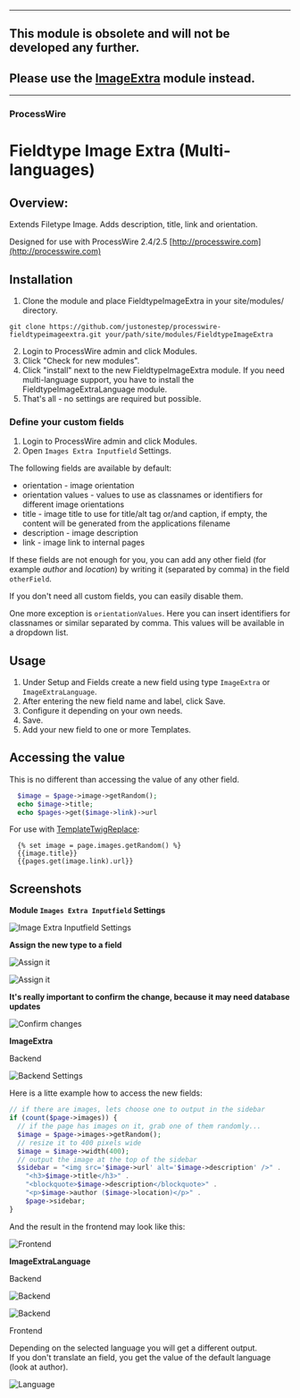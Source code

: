 * * *

## This module is obsolete and will not be developed any further. ##

## Please use the [ImageExtra](https://github.com/justonestep/processwire-imageextra) module instead. ##

* * *

### ProcessWire 

# Fieldtype Image Extra (Multi-languages)

## Overview:

Extends Filetype Image. Adds description, title, link and orientation.

Designed for use with ProcessWire 2.4/2.5
[http://processwire.com](http://processwire.com)

## Installation

1. Clone the module and place FieldtypeImageExtra in your site/modules/ directory. 

```
git clone https://github.com/justonestep/processwire-fieldtypeimageextra.git your/path/site/modules/FieldtypeImageExtra
```

2. Login to ProcessWire admin and click Modules. 
3. Click "Check for new modules".
4. Click "install" next to the new FieldtypeImageExtra module. 
  If you need multi-language support, you have to install the FieldtypeImageExtraLanguage module.
5. That's all - no settings are required but possible. 

### Define your custom fields

1. Login to ProcessWire admin and click Modules.
2. Open `Images Extra Inputfield` Settings.

The following fields are available by default:

* orientation - image orientation
* orientation values - values to use as classnames or identifiers for different image orientations
* title - image title to use for title/alt tag or/and caption, if empty, the content will be generated from the applications filename
* description - image description
* link - image link to internal pages

If these fields are not enough for you, you can add any other field (for example _author_ and _location_)
by writing it (separated by comma) in the field `otherField`.

If you don't need all custom fields, you can easily disable them.

One more exception is `orientationValues`.
Here you can insert identifiers for classnames or similar separated by comma.
This values will be available in a dropdown list.

## Usage

1. Under Setup and Fields create a new field using type `ImageExtra` or `ImageExtraLanguage`.
2. After entering the new field name and label, click Save.
3. Configure it depending on your own needs.
4. Save.
5. Add your new field to one or more Templates.

## Accessing the value

This is no different than accessing the value of any other field.

```php
  $image = $page->image->getRandom();
  echo $image->title;
  echo $pages->get($image->link)->url
```

For use with [TemplateTwigReplace](http://modules.processwire.com/modules/template-twig-replace):

```twig
  {% set image = page.images.getRandom() %}
  {{image.title}}
  {{pages.get(image.link).url}}
```

## Screenshots

**Module `Images Extra Inputfield` Settings**

![Image Extra Inputfield Settings](https://github.com/justonestep/processwire-fieldtypeimageextra/blob/master/screens/InputfieldImageExtra-settings.png)

**Assign the new type to a field**

![Assign it](https://github.com/justonestep/processwire-fieldtypeimageextra/blob/master/screens/FieldSettings-ImageExtra.png)

![Assign it](https://github.com/justonestep/processwire-fieldtypeimageextra/blob/master/screens/FieldSettings-ImageExtraLanguage.png)

**It's really important to confirm the change, because it may need database updates**

![Confirm changes](https://github.com/justonestep/processwire-fieldtypeimageextra/blob/master/screens/FieldSettings-confirm.png)

**ImageExtra**

Backend

![Backend Settings](https://github.com/justonestep/processwire-fieldtypeimageextra/blob/master/screens/ImageExtra-backend.png)

Here is a litte example how to access the new fields:

```php
// if there are images, lets choose one to output in the sidebar
if (count($page->images)) {
  // if the page has images on it, grab one of them randomly...
  $image = $page->images->getRandom();
  // resize it to 400 pixels wide
  $image = $image->width(400);
  // output the image at the top of the sidebar
  $sidebar = "<img src='$image->url' alt='$image->description' />" .
    "<h3>$image->title</h3>" .
    "<blockquote>$image->description</blockquote>" .
    "<p>$image->author ($image->location)</p>" .
    $page->sidebar;
}
```

And the result in the frontend may look like this:

![Frontend](https://github.com/justonestep/processwire-fieldtypeimageextra/blob/master/screens/ImageExtra-frontend.png)

**ImageExtraLanguage**

Backend

![Backend](https://github.com/justonestep/processwire-fieldtypeimageextra/blob/master/screens/ImageExtraLanguage-default-backend.png)

![Backend](https://github.com/justonestep/processwire-fieldtypeimageextra/blob/master/screens/ImageExtraLanguage-other-backend.png)

Frontend

Depending on the selected language you will get a different output.  
If you don't translate an field, you get the value of the default language (look at author).

![Language](https://github.com/justonestep/processwire-fieldtypeimageextra/blob/master/screens/ImageExtraLanguage-frontend.png)
